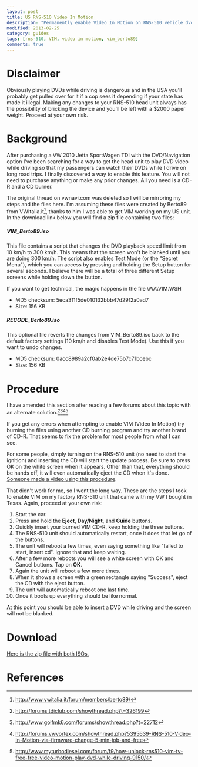 ```yaml
---
layout: post
title: US RNS-510 Video In Motion
description: "Permanently enable Video In Motion on RNS-510 vehicle dvd/navigation units."
modified: 2013-02-25
category: guides
tags: [rns-510, VIM, video in motion, vim_berto89]
comments: true
---
```


# Disclaimer

Obviously playing DVDs while driving is dangerous and in the USA you'll probably get pulled over for it if a cop sees it depending if your state has made it illegal. Making any changes to your RNS-510 head unit always has the possibility of bricking the device and you'll be left with a $2000 paper weight. Proceed at your own risk.

# Background

After purchasing a VW 2010 Jetta SportWagen TDI with the DVD/Navigation option I've been searching for a way to get the head unit to play DVD video while driving so that my passengers can watch their DVDs while I drive on long road trips. I finally discovered a way to enable this feature. You will not need to purchase anything or make any prior changes. All you need is a CD-R and a CD burner.

The original thread on vwnavi.com was deleted so I will be mirroring my steps and the files here. I'm assuming these files were created by Berto89 from VWItalia.it[^1], thanks to him I was able to get VIM working on my US unit. In the download link below you will find a zip file containing two files:

##### VIM_Berto89.iso

This file contains a script that changes the DVD playback speed limit from 10 km/h to 300 km/h. This means that the screen won't be blanked until you are doing 300 km/h. The script also enables Test Mode (or the "Secret Menu"), which you can access by pressing and holding the Setup button for several seconds. I believe there will be a total of three different Setup screens while holding down the button.

If you want to get technical, the magic happens in the file \WA\VIM.WSH

* MD5 checksum: 5eca311f5de010132bbb47d29f2a0ad7
* Size: 156 KB

##### RECODE_Berto89.iso

This optional file reverts the changes from VIM_Berto89.iso back to the default factory settings (10 km/h and disables Test Mode). Use this if you want to undo changes.

* MD5 checksum: 0acc8989a2cf0ab2e4de75b7c71bcebc
* Size: 156 KB

# Procedure

I have amended this section after reading a few forums about this topic with an alternate solution.[^2][^3][^4][^5]

If you get any errors when attempting to enable VIM (Video In Motion) try burning the files using another CD burning program and try another brand of CD-R. That seems to fix the problem for most people from what I can see.

For some people, simply turning on the RNS-510 unit (no need to start the ignition) and inserting the CD will start the update process. Be sure to press OK on the white screen when it appears. Other than that, everything should be hands off, it will even automatically eject the CD when it's done. [Someone made a video using this procedure](http://www.youtube.com/watch?v=ed-sDo7k5Sg).

That didn't work for me, so I went the long way. These are the steps I took to enable VIM on my factory RNS-510 unit that came with my VW I bought in Texas. Again, proceed at your own risk:


1. Start the car.
2. Press and hold the **Eject**, **Day/Night**, and **Guide** buttons.
3. Quickly insert your burned VIM CD-R, keep holding the three buttons.
4. The RNS-510 unit should automatically restart, once it does that let go of the buttons.
5. The unit will reboot a few times, even saying something like "failed to start, insert cd". Ignore that and keep waiting.
6. After a few more reboots you will see a white screen with OK and Cancel buttons. Tap on **OK**.
7. Again the unit will reboot a few more times.
8. When it shows a screen with a green rectangle saying "Success", eject the CD with the eject button.
9. The unit will automatically reboot one last time.
10. Once it boots up everything should be like normal.

At this point you should be able to insert a DVD while driving and the screen will not be blanked.

# Download

<div markdown="0"><a href="{{ site.url }}/binaries/RECODE_VIM_Berto89.zip" class="btn">Here is the zip file with both ISOs.</a></div>

# References

[^1]: http://www.vwitalia.it/forum/members/berto89/
[^2]: http://forums.tdiclub.com/showthread.php?t=326199
[^3]: http://www.golfmk6.com/forums/showthread.php?t=22712
[^4]: http://forums.vwvortex.com/showthread.php?5395639-RNS-510-Video-In-Motion-via-firmware-change-5-min-job-and-free
[^5]: http://www.myturbodiesel.com/forum/f9/how-unlock-rns510-vim-tv-free-free-video-motion-play-dvd-while-driving-9150/
